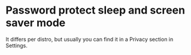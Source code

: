 # Password protect sleep and screen saver mode

It differs per distro, but usually you can find it in a Privacy section in Settings.